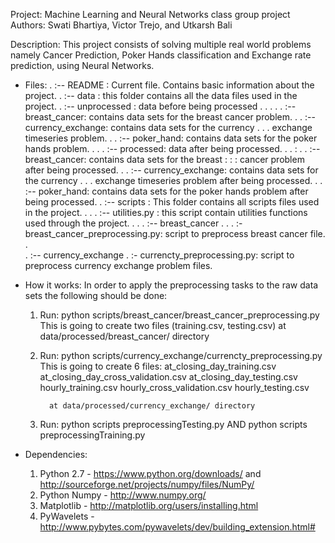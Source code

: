 Project: Machine Learning and Neural Networks class group project
Authors: Swati Bhartiya, Victor Trejo, and Utkarsh Bali

Description: This project consists of solving multiple real world problems namely Cancer Prediction, 
Poker Hands classification and Exchange rate prediction, using Neural Networks.
			 			 
* Files:
    .
    :-- README : Current file. Contains basic information about the project.
    .
    :-- data  : this folder contains all the data files used in the project.
    .    :-- unprocessed : data before being processed
    .    .      .
    .    .      :-- breast_cancer: contains data sets for the breast cancer problem.
    .    .      :-- currency_exchange: contains data sets for the currency 
    .    .      .				exchange timeseries problem.
    .    .      :-- poker_hand: contains data sets for the poker hands problem.
    .    .
    .    :-- processed: data after being processed.
    .    .      :
    .    .      :-- breast_cancer: contains data sets for the breast 
    :    :      :    cancer problem after being processed.
    .    .      :-- currency_exchange: contains data sets for the currency 
    .    .      .				exchange timeseries problem after being processed.
    .    .      :-- poker_hand: contains data sets for the poker hands problem after being processed.
    .
    :-- scripts : This folder contains all scripts files used in the project.
    .    .
    .    :-- utilities.py :  this script contain utilities functions used through the project.
    .    .
    .	 :-- breast_cancer
    	 .    	.
    	 .		:- breast_cancer_preprocessing.py: script to preprocess breast cancer file.
         .      
         .
         :-- currency_exchange
    			.
    			:- currencty_preprocessing.py: script to preprocess currency exchange problem files.
    			

* How it works:
	In order to apply the preprocessing tasks to the raw data sets the following should be done:

	1. Run: python scripts/breast_cancer/breast_cancer_preprocessing.py
		This is going to create two files (training.csv, testing.csv) at data/processed/breast_cancer/ directory

	2. Run: python scripts/currency_exchange/currencty_preprocessing.py
		This is going to create 6 files:
			 at_closing_day_training.csv
			 at_closing_day_cross_validation.csv
			 at_closing_day_testing.csv
			 hourly_training.csv
			 hourly_cross_validation.csv
			 hourly_testing.csv

			 at data/processed/currency_exchange/ directory
             
    3. Run: python scripts preprocessingTesting.py
                AND
            python scripts preprocessingTraining.py



* Dependencies:
	1. Python 2.7    		  - https://www.python.org/downloads/    and    
								http://sourceforge.net/projects/numpy/files/NumPy/
	2. Python Numpy   		  -	http://www.numpy.org/
	3. Matplotlib			  - http://matplotlib.org/users/installing.html
	4. PyWavelets 			  - http://www.pybytes.com/pywavelets/dev/building_extension.html#

	